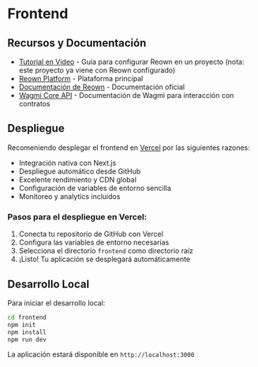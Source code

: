 # Frontend

## Recursos y Documentación

- [Tutorial en Video](https://youtu.be/lxTGqXh7LiA?si=AO12ENhMm3HTC7Qp) - Guía para configurar Reown en un proyecto (nota: este proyecto ya viene con Reown configurado)
- [Reown Platform](https://reown.com/) - Plataforma principal
- [Documentación de Reown](https://docs.reown.com/overview) - Documentación oficial
- [Wagmi Core API](https://wagmi.sh/core/api/actions/readContract) - Documentación de Wagmi para interacción con contratos

## Despliegue

Recomeniendo desplegar el frontend en [Vercel](https://vercel.com) por las siguientes razones:

- Integración nativa con Next.js
- Despliegue automático desde GitHub
- Excelente rendimiento y CDN global
- Configuración de variables de entorno sencilla
- Monitoreo y analytics incluidos

### Pasos para el despliegue en Vercel:

1. Conecta tu repositorio de GitHub con Vercel
2. Configura las variables de entorno necesarias
3. Selecciona el directorio `frontend` como directorio raíz
4. ¡Listo! Tu aplicación se desplegará automáticamente

## Desarrollo Local

Para iniciar el desarrollo local:

```bash
cd frontend
npm init
npm install
npm run dev
```

La aplicación estará disponible en `http://localhost:3000`

